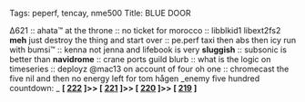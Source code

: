 Tags: peperf, tencay, nme500
Title: BLUE DOOR
  
∆621 :: ahata™ at the throne :: no ticket for morocco :: libblkid1 libext2fs2 **meh** just destroy the thing and start over :: pe.perf taxi then abs then icy run with bumsi™ :: kenna not jenna and lifebook is very **sluggish** :: subsonic is better than **navidrome** :: crane ports guild blurb :: what is the logic on timeseries :: deployz @mac13 on account of four oh one :: chromecast the five nil and then no energy left for tom hågen
_enemy five hundred countdown: _  **[ [222](https://www.allmusic.com/album/fever-ray-mw0000810543) ]>> [ [221](https://www.allmusic.com/album/broken-english-mw0000189946) ]>> [ [220](https://www.allmusic.com/album/alligator-mw0000736742) ]>> [ [219](https://www.allmusic.com/album/all-mod-cons-mw0000194278) ]**
